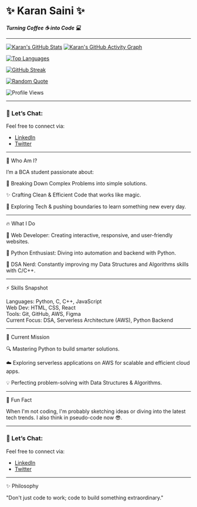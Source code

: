 # ✨ Karan Saini ✨
**_Turning Coffee ☕ into Code 💻_**

---

[![Karan's GitHub Stats](https://github-readme-stats.vercel.app/api?username=karansquad&show_icons=true&theme=radical)](https://github.com/yourusername) [![Karan's GitHub Activity Graph](https://github-readme-activity-graph.vercel.app/graph?username=karansquad&theme=github)](https://github.com/karansquad)



[![Top Languages](https://github-readme-stats.vercel.app/api/top-langs/?username=karansquad&layout=compact&theme=radical)](https://github.com/yourusername)

[![GitHub Streak](https://streak-stats.demolab.com?user=karansquad&theme=radical)](https://git.io/streak-stats)



[![Random Quote](https://quotes-github-readme.vercel.app/api?type=horizontal)](https://github.com/karansquad)

![Profile Views](https://komarev.com/ghpvc/?username=karansquad&label=PROFILE+VIEWS&color=blue&style=flat)


---

### 💬 Let’s Chat:
Feel free to connect via:
- [LinkedIn](https://www.linkedin.com/in/karan-saini-0a8038248/)
- [Twitter](https://x.com/karansquad2)



-----------------------------------------------

🎯 Who Am I?

I’m a BCA student passionate about:

🧠 Breaking Down Complex Problems into simple solutions.

✨ Crafting Clean & Efficient Code that works like magic.

🌱 Exploring Tech & pushing boundaries to learn something new every day.

-----------------------------------------------

🔥 What I Do

🔹 Web Developer: Creating interactive, responsive, and user-friendly websites.

🔹 Python Enthusiast: Diving into automation and backend with Python.

🔹 DSA Nerd: Constantly improving my Data Structures and Algorithms skills with C/C++.

-----------------------------------------------

⚡ Skills Snapshot

Languages:    Python, C, C++, JavaScript  
Web Dev:      HTML, CSS, React  
Tools:        Git, GitHub, AWS, Figma  
Current Focus: DSA, Serverless Architecture (AWS), Python Backend


-----------------------------------------------

🚀 Current Mission

🔍 Mastering Python to build smarter solutions.

☁️ Exploring serverless applications on AWS for scalable and efficient cloud apps.

💡 Perfecting problem-solving with Data Structures & Algorithms.


-----------------------------------------------

🎨 Fun Fact

When I'm not coding, I'm probably sketching ideas or diving into the latest tech trends. I also think in pseudo-code now 😎.


-----------------------------------------------

### 💬 Let’s Chat:
Feel free to connect via:
- [LinkedIn](https://www.linkedin.com/in/karan-saini-0a8038248/)
- [Twitter](https://x.com/karansquad2)


-----------------------------------------------

✨ Philosophy

"Don't just code to work; code to build something extraordinary."


<!---
Karansquad/Karansquad is a ✨ special ✨ repository because its `README.md` (this file) appears on your GitHub profile.
You can click the Preview link to take a look at your changes.
--->
